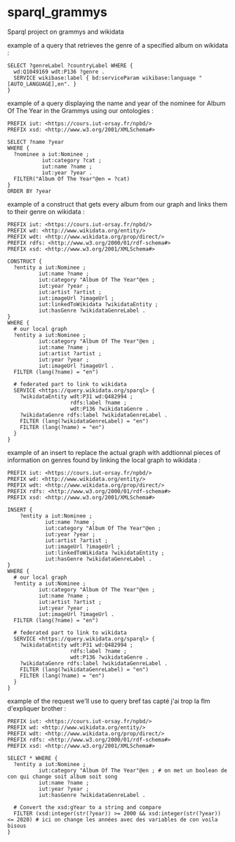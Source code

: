 # sparql_grammys
Sparql project on grammys and wikidata


example of a query that retrieves the genre of a specified album on wikidata :
```sparql
SELECT ?genreLabel ?countryLabel WHERE {
  wd:Q1049169 wdt:P136 ?genre .
  SERVICE wikibase:label { bd:serviceParam wikibase:language "[AUTO_LANGUAGE],en". }
}
```


example of a query displaying the name and year of the nominee for Album Of The Year in the Grammys using our ontologies :
```sparql
PREFIX iut: <https://cours.iut-orsay.fr/npbd/>
PREFIX xsd: <http://www.w3.org/2001/XMLSchema#>

SELECT ?name ?year
WHERE {
  ?nominee a iut:Nominee ;
    	   iut:category ?cat ; 
           iut:name ?name ;
           iut:year ?year .
  FILTER("Album Of The Year"@en = ?cat)
}
ORDER BY ?year
```

example of a construct that gets every album from our graph and links them to their genre on wikidata :
```sparql
PREFIX iut: <https://cours.iut-orsay.fr/npbd/>
PREFIX wd: <http://www.wikidata.org/entity/>
PREFIX wdt: <http://www.wikidata.org/prop/direct/>
PREFIX rdfs: <http://www.w3.org/2000/01/rdf-schema#>
PREFIX xsd: <http://www.w3.org/2001/XMLSchema#>

CONSTRUCT {
  ?entity a iut:Nominee ;
          iut:name ?name ;
          iut:category "Album Of The Year"@en ;
          iut:year ?year ;
          iut:artist ?artist ;
          iut:imageUrl ?imageUrl ;
          iut:linkedToWikidata ?wikidataEntity ;
          iut:hasGenre ?wikidataGenreLabel .
}
WHERE {
  # our local graph
  ?entity a iut:Nominee ;
          iut:category "Album Of The Year"@en ;
          iut:name ?name ;
          iut:artist ?artist ;
          iut:year ?year ;
          iut:imageUrl ?imageUrl .
  FILTER (lang(?name) = "en")
  
  # federated part to link to wikidata
  SERVICE <https://query.wikidata.org/sparql> {
    ?wikidataEntity wdt:P31 wd:Q482994 ;
                    rdfs:label ?name ;
                    wdt:P136 ?wikidataGenre .
    ?wikidataGenre rdfs:label ?wikidataGenreLabel .
    FILTER (lang(?wikidataGenreLabel) = "en")
    FILTER (lang(?name) = "en")
  }
}
```

example of an insert to replace the actual graph with addtionnal pieces of information on genres found by linking the local graph to wikidata :
```sparql
PREFIX iut: <https://cours.iut-orsay.fr/npbd/>
PREFIX wd: <http://www.wikidata.org/entity/>
PREFIX wdt: <http://www.wikidata.org/prop/direct/>
PREFIX rdfs: <http://www.w3.org/2000/01/rdf-schema#>
PREFIX xsd: <http://www.w3.org/2001/XMLSchema#>

INSERT {
    ?entity a iut:Nominee ;
            iut:name ?name ;
            iut:category "Album Of The Year"@en ;
            iut:year ?year ;
            iut:artist ?artist ;
            iut:imageUrl ?imageUrl ;
            iut:linkedToWikidata ?wikidataEntity ;
            iut:hasGenre ?wikidataGenreLabel .
}
WHERE {
  # our local graph
  ?entity a iut:Nominee ;
          iut:category "Album Of The Year"@en ;
          iut:name ?name ;
          iut:artist ?artist ;
          iut:year ?year ;
          iut:imageUrl ?imageUrl .
  FILTER (lang(?name) = "en")
  
  # federated part to link to wikidata
  SERVICE <https://query.wikidata.org/sparql> {
    ?wikidataEntity wdt:P31 wd:Q482994 ;
                    rdfs:label ?name ;
                    wdt:P136 ?wikidataGenre .
    ?wikidataGenre rdfs:label ?wikidataGenreLabel .
    FILTER (lang(?wikidataGenreLabel) = "en")
    FILTER (lang(?name) = "en")
  }
}
```


example of the request we'll use to query bref tas capté j'ai trop la flm d'expliquer brother :
```sparql
PREFIX iut: <https://cours.iut-orsay.fr/npbd/>
PREFIX wd: <http://www.wikidata.org/entity/>
PREFIX wdt: <http://www.wikidata.org/prop/direct/>
PREFIX rdfs: <http://www.w3.org/2000/01/rdf-schema#>
PREFIX xsd: <http://www.w3.org/2001/XMLSchema#>

SELECT * WHERE {
  ?entity a iut:Nominee ;
          iut:category "Album Of The Year"@en ; # on met un boolean de con qui change soit album soit song
          iut:name ?name ;
          iut:year ?year ;
          iut:hasGenre ?wikidataGenreLabel .

  # Convert the xsd:gYear to a string and compare
  FILTER (xsd:integer(str(?year)) >= 2000 && xsd:integer(str(?year)) <= 2020) # ici on change les années avec des variables de con voila bisous
}
```
